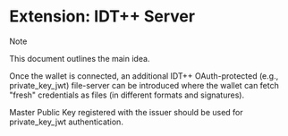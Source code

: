 # Extension: IDT++ Server

> [!NOTE]
> This document outlines the main idea.

Once the wallet is connected, an additional IDT++ OAuth-protected (e.g., private_key_jwt) file-server can be introduced where the wallet can fetch "fresh" credentials as files (in different formats and signatures).

Master Public Key registered with the issuer should be used for private_key_jwt authentication.
